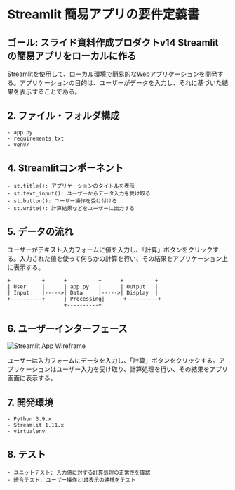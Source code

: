 # Streamlit 簡易アプリの要件定義書
## ゴール: スライド資料作成プロダクトv14 Streamlit の簡易アプリをローカルに作る
Streamlitを使用して、ローカル環境で簡易的なWebアプリケーションを開発する。アプリケーションの目的は、ユーザーがデータを入力し、それに基づいた結果を表示することである。

## 2. ファイル・フォルダ構成
    - app.py
    - requirements.txt
    - venv/

## 4. Streamlitコンポーネント
    - st.title(): アプリケーションのタイトルを表示
    - st.text_input(): ユーザーからデータ入力を受け取る
    - st.button(): ユーザー操作を受け付ける
    - st.write(): 計算結果などをユーザーに出力する

## 5. データの流れ
ユーザーがテキスト入力フォームに値を入力し、「計算」ボタンをクリックする。入力された値を使って何らかの計算を行い、その結果をアプリケーション上に表示する。

```
+----------+      +----------+      +----------+
| User     |      | app.py   |      | Output   |
| Input    |----->| Data     |----->| Display  |
+----------+      | Processing|      +----------+
                  +----------+
```

## 6. ユーザーインターフェース
![Streamlit App Wireframe](streamlit_app_wireframe.png)

ユーザーは入力フォームにデータを入力し、「計算」ボタンをクリックする。アプリケーションはユーザー入力を受け取り、計算処理を行い、その結果をアプリ画面に表示する。

## 7. 開発環境
    - Python 3.9.x
    - Streamlit 1.11.x
    - virtualenv

## 8. テスト
    - ユニットテスト: 入力値に対する計算処理の正常性を確認
    - 統合テスト: ユーザー操作とUI表示の連携をテスト